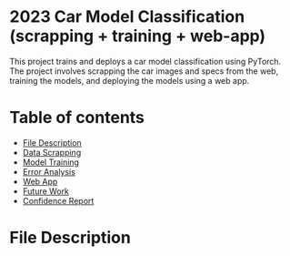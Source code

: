 # 2023 Car Model Classification (scrapping + training + web-app)
This project trains and deploys a car model classification using PyTorch. The project involves scrapping the car images and specs from the web, training the models, and deploying the models using a web app.

Table of contents
=================

<!--ts-->
  * [File Description](#files)  
  * [Data Scrapping](#data)  
  * [Model Training](#model)
  * [Error Analysis](#error)
  * [Web App](#webapp)
  * [Future Work](#future)
  * [Confidence Report](#confidence)
<!--te--> 

File Description
================
